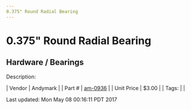 ```yaml
---
0.375" Round Radial Bearing
---
```

# 0.375" Round Radial Bearing
## Hardware / Bearings
Description: 	 

| Vendor | Andymark | 
| Part # | [am-0936](http://www.andymark.com/Bearings-s/239.htm) | 
| Unit Price | $3.00 | 
| Tags: |  | 

Last updated: Mon May 08 00:16:11 PDT 2017